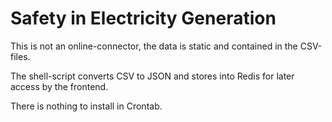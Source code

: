 # Safety in Electricity Generation

This is not an online-connector, the data is static and contained in the CSV-files.

The shell-script converts CSV to JSON and stores into Redis for later access by the frontend.

There is nothing to install in Crontab.

